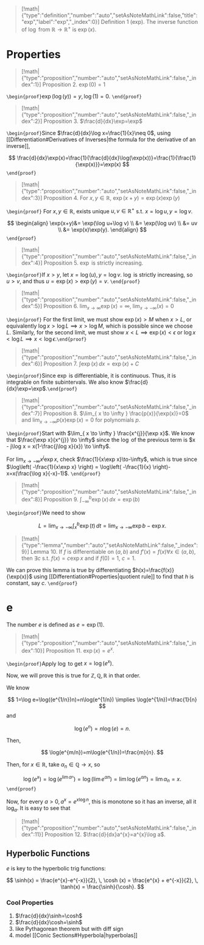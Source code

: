 > [!math|{"type":"definition","number":"auto","setAsNoteMathLink":false,"title":"exp","label":"exp","_index":0}] Definition 1 (exp).
> The inverse function of $\log$ from $\mathbb{R} \to \mathbb{R}^{+}$ is $\exp(x)$.

# Properties

> [!math|{"type":"proposition","number":"auto","setAsNoteMathLink":false,"_index":1}] Proposition 2.
> $\exp(0)=1$

`\begin{proof}`$\exp(\log(y))=y, \log(1)=0$. `\end{proof}`

> [!math|{"type":"proposition","number":"auto","setAsNoteMathLink":false,"_index":2}] Proposition 3.
> $\frac{d}{dx}\exp=\exp$

`\begin{proof}`Since $\frac{d}{dx}\log x=\frac{1}{x}\neq 0$, using [[Differentiation#Derivatives of Inverses|the formula for the derivative of an inverse]], 

$$
\frac{d}{dx}\exp(x)=\frac{1}{\frac{d}{dx}\log(\exp(x))}=\frac{1}{\frac{1}{\exp(x)}}=\exp(x)
$$
`\end{proof}`

> [!math|{"type":"proposition","number":"auto","setAsNoteMathLink":false,"_index":3}] Proposition 4.
> For $x,y \in \mathbb{R}$, $\exp(x+y)=\exp(x)\exp(y)$

`\begin{proof}` For $x,y \in \mathbb{R}$, exists unique $u,v \in \mathbb{R}^{+}$ s.t. $x=\log u,y=\log v$.

$$
\begin{align}
\exp(x+y)&= \exp(\log u+\log v) \\
&= \exp(\log uv) \\
&= uv \\
&= \exp(x)\exp(y).
\end{align}
$$
`\end{proof}`

> [!math|{"type":"proposition","number":"auto","setAsNoteMathLink":false,"_index":4}] Proposition 5.
> $\exp$ is strictly increasing.

`\begin{proof}`If $x>y$, let $x=\log(u),y=\log v$. $\log$ is strictly increasing, so $u>v$, and thus $u=\exp(x)>\exp(y)=v$.
`\end{proof}`

> [!math|{"type":"proposition","number":"auto","setAsNoteMathLink":false,"_index":5}] Proposition 6.
> $\lim_{ x \to \infty }\exp(x)=\infty$, $\lim_{ x \to -\infty }(x)=0$

`\begin{proof}` For the first limit, we must show $\exp(x)>M$ when $x>L$, or equivalently $\log x>\log L\implies x>\log M$, which is possible since we choose $L$. Similarly, for the second limit, we must show $x<L\implies \exp(x)<\epsilon$ or $\log x<\log L\implies x<\log\epsilon$.`\end{proof}`

> [!math|{"type":"proposition","number":"auto","setAsNoteMathLink":false,"_index":6}] Proposition 7.
> $\int \exp(x) \, dx=\exp(x)+C$

`\begin{proof}`Since $\exp$ is differentiable, it is continuous. Thus, it is integrable on finite subintervals. We also know $\frac{d}{dx}\exp=\exp$.`\end{proof}`

> [!math|{"type":"proposition","number":"auto","setAsNoteMathLink":false,"_index":7}] Proposition 8.
> $\lim_{ x \to \infty } \frac{p(x)}{\exp(x)}=0$ and $\lim_{ x \to -\infty }p(x)\exp(x) = 0$ for polynomials $p$.

`\begin{proof}`Start with $\lim_{ x \to \infty } \frac{x^{j}}{\exp x}$. We know that $\frac{\exp x}{x^{j}} \to \infty$ since the $\log$ of the previous term is $x - j\log x = x(1-\frac{j\log x}{x}) \to \infty$. 

For $\lim_{ x \to -\infty }x^{j}\exp x$, check $\frac{1}{x\exp x}\to-\infty$, which is true since $\log\left( -\frac{1}{x\exp x} \right) = \log\left( -\frac{1}{x} \right)-x=x(\frac{\log x}{-x}-1)$.
`\end{proof}`

> [!math|{"type":"proposition","number":"auto","setAsNoteMathLink":false,"_index":8}] Proposition 9.
> $\int_{-\infty}^{b} \exp(x) \, dx=\exp(b)$

`\begin{proof}`We need to show

$$
L = \lim_{ x \to -\infty } \int_{x}^{b} \exp(t) \, dt=\lim_{ x \to -\infty } \exp b-\exp x .
$$

> [!math|{"type":"lemma","number":"auto","setAsNoteMathLink":false,"_index":9}] Lemma 10.
> If $f$ is differentiable on $(a,b)$ and $f'(x)=f(x) \forall x \in (a,b)$, then $\exists c$ s.t. $f(x)=c \exp x$ and if $f(0)=1$, $c=1$.

We can prove this lemma is true by differentiating $h(x)=\frac{f(x)}{\exp(x)}$ using [[Differentiation#Properties|quotient rule]] to find that $h$ is constant, say $c$. 
`\end{proof}`

# e

The number $e$ is defined as $e=\exp(1)$. 

> [!math|{"type":"proposition","number":"auto","setAsNoteMathLink":false,"_index":10}] Proposition 11.
> $\exp(x)=e^{x}$.

`\begin{proof}`Apply $\log$ to get $x=\log(e^{x})$.

Now, we will prove this is true for $\mathbb{Z}, \mathbb{Q},\mathbb{R}$ in that order.

We know

$$
1=\log e=\log((e^{1/n})n)=n\log(e^{1/n}) \implies \log(e^{1/n})=\frac{1}{n}
$$
and 

$$
\log(e^{n})=n\log(e)=n.
$$

Then,

$$
\log(e^{m/n})=m\log(e^{1/n})=\frac{m}{n}.
$$

Then, for $x \in \mathbb{R}$, take $\alpha_{n} \in \mathbb{Q} \to x$, so

$$
\log(e^{x})=\log(e^{\lim \alpha^{_{n}}}) = \log(\lim e^{\alpha n}) = \lim \log(e^{\alpha n}) = \lim \alpha_{n} = x.
$$
`\end{proof}`

Now, for every $a > 0, a^{x} = e^{x\log n}$, this is monotone so it has an inverse, all it $\log_a$. It is easy to see that

> [!math|{"type":"proposition","number":"auto","setAsNoteMathLink":false,"_index":11}] Proposition 12.
> $\frac{d}{dx}a^{x}=a^{x}\log a$.

## Hyperbolic Functions

$e$ is key to the hyperbolic trig functions:

$$
\sinh(x) = \frac{e^{x}-e^{-x}}{2}, \, \cosh (x) = \frac{e^{x} + e^{-x}}{2}, \, \tanh(x) = \frac{\sinh}{\cosh}.
$$

### Cool Properties

1. $\frac{d}{dx}\sinh=\cosh$
2. $\frac{d}{dx}\cosh=\sinh$
3. like Pythagorean theorem but with diff sign
4. model [[Conic Sections#Hyperbola|hyperbolas]]
